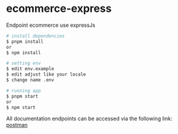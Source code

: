 # ecommerce-express
Endpoint ecommerce use expressJs

```bash
# install dependencies
$ pnpm install
or
$ npm install

# setting env
$ edit env.example
$ edit adjust like your locale
$ change name .env

# running app
$ pnpm start
or
$ npm start
```

All documentation endpoints can be accessed via the following link: [postman](https://documenter.getpostman.com/view/7838991/2s946fdsZE)
